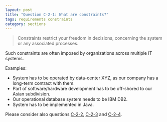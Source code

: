 ```yaml
---
layout: post
title: "Question C-2-1: What are constraints?"
tags: requirements constraints
category: sections
---
```


>Constraints restrict your freedom in decisions,
>concerning the system or any associated processes.

Such constraints are often imposed by organizations across multiple IT systems.

Examples:

* System has to be operated by data-center XYZ, as our company has
a long-term contract with them.
* Part of software/hardware development has to be off-shored to our Asian subdivision.
* Our operational database system needs to be IBM DB2.
* System has to be implemented in Java.

Please consider also questions [C-2-2](#q-C-2-2), [C-2-3](#q-C-2-2) and [C-2-4](#q-C-2-2).
